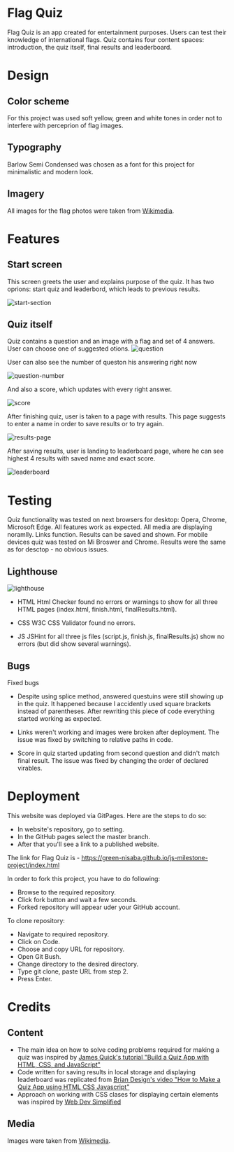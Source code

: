 # Flag Quiz 
Flag Quiz is an app created for entertainment purposes. Users can test their knowledge of international flags. 
Quiz contains four content spaces: introduction, the quiz itself, final results and leaderboard. 

# Design 
## Color scheme 
For this project was used soft yellow, green and white tones in order not to interfere with perceprion of flag images.
## Typography 
Barlow Semi Condensed was chosen as a font for this project for minimalistic and modern look. 

## Imagery
All images for the flag photos were taken from [Wikimedia](https://www.wikimedia.org/).

# Features 
## Start screen 
This screen greets the user and explains purpose of the quiz. It has two oprions: start quiz and leaderbord, which leads to previous results. 

![start-section](https://raw.githubusercontent.com/green-nisaba/js-milestone-project/main/assets/images/start.png)

## Quiz itself 
Quiz contains a question and an image with a flag and set of 4 answers. User can choose one of suggested otions. 
![question](https://raw.githubusercontent.com/green-nisaba/js-milestone-project/main/assets/images/questionArea.png)

User can also see the number of queston his answering right now 

![question-number](https://raw.githubusercontent.com/green-nisaba/js-milestone-project/main/assets/images/questionIndicator.png)

And also a score, which updates with every right answer. 

![score](https://raw.githubusercontent.com/green-nisaba/js-milestone-project/main/assets/images/score.png)

After finishing quiz, user is taken to a page with results. This page suggests to enter a name in order to save results or to try again. 

![results-page](https://raw.githubusercontent.com/green-nisaba/js-milestone-project/main/assets/images/results.png)

After saving results, user is landing to leaderboard page, where he can see highest 4 results with saved name and exact score.

![leaderboard](https://raw.githubusercontent.com/green-nisaba/js-milestone-project/main/assets/images/leaderboardWhole.png)

# Testing 
Quiz functionality was tested on next browsers for desktop: Opera, Chrome, Microsoft Edge. All features work as expected. All media are displaying noramlly. Links function. Results can be saved and shown. 
For mobile devices quiz was tested on Mi Broswer and Chrome. Results were the same as for desctop - no obvious issues.

## Lighthouse 
![lighthouse](https://raw.githubusercontent.com/green-nisaba/js-milestone-project/main/assets/images/Lighthouse_start.png)


* HTML 
Html Checker found no errors or warnings to show for all three HTML pages (index.html, finish.html, finalResults.html). 

* CSS 
W3C CSS Validator found no errors.
 
* JS 
JSHint for all three js files (script.js, finish.js, finalResults.js) show no errors (but did show several warnings).

## Bugs 

Fixed bugs 

* Despite using splice method, answered questuins were still showing up in the quiz. It happened because I accidently used square brackets instead of parentheses. After rewriting this piece of code everything started working as expected. 

* Links weren't working and images were broken after deployment. The issue was fixed by switching to relative paths in code. 
 
* Score in quiz started updating from second question and didn't match final result. The issue was fixed by changing the order of declared virables. 

# Deployment 

This website was deployed via GitPages. Here are the steps to do so: 

* In website's repository, go to setting.
* In the GitHub pages select the master branch. 
* After that you'll see a link to a published website.

The link for Flag Quiz is - https://green-nisaba.github.io/js-milestone-project/index.html

In order to fork this project, you have to do following:

* Browse to the required repository.
* Click fork button and wait a few seconds.
* Forked repository will appear uder your GitHub account.

To clone repository:

* Navigate to required repository.
* Click on Code.
* Choose and copy URL for repository.
* Open Git Bush. 
* Change directory to the desired directory.
* Type git clone, paste URL from step 2.
* Press Enter.



# Credits 
## Content 

* The main idea on how to solve coding problems required for making a quiz was inspired by [James Quick's tutorial "Build a Quiz App with HTML, CSS, and JavaScript"](https://www.udemy.com/course/build-a-quiz-app-with-html-css-and-javascript/)
* Code written for saving results in local storage and displaying leaderboard was replicated from [Brian Design's video "How to Make a Quiz App using HTML CSS Javascript"](https://www.youtube.com/watch?v=f4fB9Xg2JEY)
* Approach on working with CSS clases for displaying certain elements was inspired by [Web Dev Simplified](https://www.youtube.com/watch?v=riDzcEQbX6k)

## Media 
Images were taken from [Wikimedia](https://www.wikimedia.org/). 